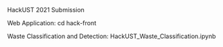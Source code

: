 HackUST 2021 Submission

Web Application: cd hack-front

Waste Classification and Detection: HackUST_Waste_Classification.ipynb